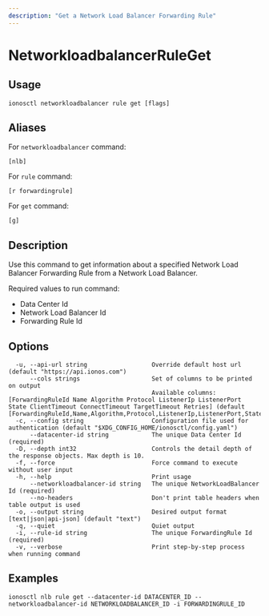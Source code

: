 ```yaml
---
description: "Get a Network Load Balancer Forwarding Rule"
---
```


# NetworkloadbalancerRuleGet

## Usage

```text
ionosctl networkloadbalancer rule get [flags]
```

## Aliases

For `networkloadbalancer` command:

```text
[nlb]
```

For `rule` command:

```text
[r forwardingrule]
```

For `get` command:

```text
[g]
```

## Description

Use this command to get information about a specified Network Load Balancer Forwarding Rule from a Network Load Balancer.

Required values to run command:

* Data Center Id
* Network Load Balancer Id
* Forwarding Rule Id

## Options

```text
  -u, --api-url string                  Override default host url (default "https://api.ionos.com")
      --cols strings                    Set of columns to be printed on output 
                                        Available columns: [ForwardingRuleId Name Algorithm Protocol ListenerIp ListenerPort State ClientTimeout ConnectTimeout TargetTimeout Retries] (default [ForwardingRuleId,Name,Algorithm,Protocol,ListenerIp,ListenerPort,State])
  -c, --config string                   Configuration file used for authentication (default "$XDG_CONFIG_HOME/ionosctl/config.yaml")
      --datacenter-id string            The unique Data Center Id (required)
  -D, --depth int32                     Controls the detail depth of the response objects. Max depth is 10.
  -f, --force                           Force command to execute without user input
  -h, --help                            Print usage
      --networkloadbalancer-id string   The unique NetworkLoadBalancer Id (required)
      --no-headers                      Don't print table headers when table output is used
  -o, --output string                   Desired output format [text|json|api-json] (default "text")
  -q, --quiet                           Quiet output
  -i, --rule-id string                  The unique ForwardingRule Id (required)
  -v, --verbose                         Print step-by-step process when running command
```

## Examples

```text
ionosctl nlb rule get --datacenter-id DATACENTER_ID --networkloadbalancer-id NETWORKLOADBALANCER_ID -i FORWARDINGRULE_ID
```

